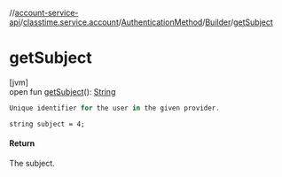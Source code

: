 //[account-service-api](../../../../index.md)/[classtime.service.account](../../index.md)/[AuthenticationMethod](../index.md)/[Builder](index.md)/[getSubject](get-subject.md)

# getSubject

[jvm]\
open fun [getSubject](get-subject.md)(): [String](https://docs.oracle.com/javase/8/docs/api/java/lang/String.html)

```kotlin
Unique identifier for the user in the given provider.

```
`string subject = 4;`

#### Return

The subject.
